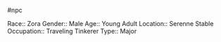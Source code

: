 #npc 

Race:: Zora
Gender:: Male
Age:: Young Adult
Location:: Serenne Stable
Occupation:: Traveling Tinkerer
Type:: Major

